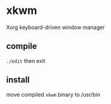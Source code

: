 # xkwm
Xorg keyboard-driven window manager  

## compile
`./edit` then exit  

## install
move compiled `xkwm` binary to /usr/bin  
